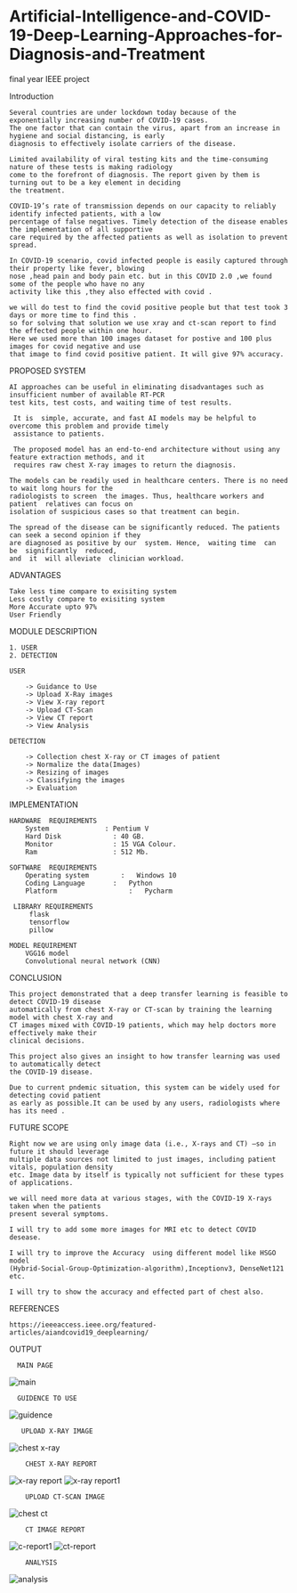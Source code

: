 # Artificial-Intelligence-and-COVID-19-Deep-Learning-Approaches-for-Diagnosis-and-Treatment
final year IEEE project

Introduction

    Several countries are under lockdown today because of the exponentially increasing number of COVID-19 cases.
    The one factor that can contain the virus, apart from an increase in hygiene and social distancing, is early
    diagnosis to effectively isolate carriers of the disease.

    Limited availability of viral testing kits and the time-consuming nature of these tests is making radiology
    come to the forefront of diagnosis. The report given by them is turning out to be a key element in deciding
    the treatment. 
    
    COVID-19’s rate of transmission depends on our capacity to reliably identify infected patients, with a low
    percentage of false negatives. Timely detection of the disease enables the implementation of all supportive
    care required by the affected patients as well as isolation to prevent spread.

    In COVID-19 scenario, covid infected people is easily captured through their property like fever, blowing
    nose ,head pain and body pain etc. but in this COVID 2.0 ,we found some of the people who have no any
    activity like this ,they also effected with covid . 
    
    we will do test to find the covid positive people but that test took 3 days or more time to find this .
    so for solving that solution we use xray and ct-scan report to find the effected people within one hour.
    Here we used more than 100 images dataset for postive and 100 plus images for covid negative and use 
    that image to find covid positive patient. It will give 97% accuracy.
    
 PROPOSED  SYSTEM

    AI approaches can be useful in eliminating disadvantages such as insufficient number of available RT-PCR
    test kits, test costs, and waiting time of test results.
    
     It is  simple, accurate, and fast AI models may be helpful to overcome this problem and provide timely
     assistance to patients. 
     
     The proposed model has an end-to-end architecture without using any feature extraction methods, and it
     requires raw chest X-ray images to return the diagnosis. 
     
    The models can be readily used in healthcare centers. There is no need to wait long hours for the
    radiologists to screen  the images. Thus, healthcare workers and patient  relatives can focus on
    isolation of suspicious cases so that treatment can begin.
    
    The spread of the disease can be significantly reduced. The patients can seek a second opinion if they
    are diagnosed as positive by our  system. Hence,  waiting time  can  be  significantly  reduced,
    and  it  will alleviate  clinician workload.
    
ADVANTAGES

    Take less time compare to exisiting system
    Less costly compare to exisiting system
    More Accurate upto 97% 
    User Friendly
    
MODULE DESCRIPTION

    1. USER
    2. DETECTION

    USER
      
        -> Guidance to Use
        -> Upload X-Ray images
        -> View X-ray report
        -> Upload CT-Scan
        -> View CT report
        -> View Analysis
    
    DETECTION

        -> Collection chest X-ray or CT images of patient
        -> Normalize the data(Images)
        -> Resizing of images
        -> Classifying the images
        -> Evaluation
    
IMPLEMENTATION

    HARDWARE  REQUIREMENTS 
        System	            : Pentium V 
        Hard Disk        	  : 40 GB.
        Monitor		          : 15 VGA Colour.
        Ram		              : 512 Mb.

    SOFTWARE  REQUIREMENTS
        Operating system 		: 	Windows 10
        Coding Language		  :	  Python
        Platform			      :	  Pycharm
        
     LIBRARY REQUIREMENTS
         flask
         tensorflow
         pillow

    MODEL REQUIREMENT
        VGG16 model
        Convolutional neural network (CNN)
        
CONCLUSION

    This project demonstrated that a deep transfer learning is feasible to detect COVID-19 disease
    automatically from chest X-ray or CT-scan by training the learning model with chest X-ray and
    CT images mixed with COVID-19 patients, which may help doctors more effectively make their
    clinical decisions.
    
    This project also gives an insight to how transfer learning was used to automatically detect
    the COVID-19 disease. 
    
    Due to current pndemic situation, this system can be widely used for detecting covid patient
    as early as possible.It can be used by any users, radiologists where has its need .
    
FUTURE SCOPE

    Right now we are using only image data (i.e., X-rays and CT) —so in future it should leverage
    multiple data sources not limited to just images, including patient vitals, population density
    etc. Image data by itself is typically not sufficient for these types of applications.

    we will need more data at various stages, with the COVID-19 X-rays taken when the patients
    present several symptoms.

    I will try to add some more images for MRI etc to detect COVID desease.

    I will try to improve the Accuracy  using different model like HSGO model
    (Hybrid-Social-Group-Optimization-algorithm),Inceptionv3, DenseNet121 etc.

    I will try to show the accuracy and effected part of chest also.
    
REFERENCES

    https://ieeeaccess.ieee.org/featured-articles/aiandcovid19_deeplearning/
    
OUTPUT

      MAIN PAGE
 ![main](https://user-images.githubusercontent.com/53348962/118993566-3f6f5200-b9a3-11eb-8ec2-5a2f51bf2819.png)
 
      GUIDENCE TO USE
 ![guidence](https://user-images.githubusercontent.com/53348962/118993667-5615a900-b9a3-11eb-84f2-8b8e183e5011.png)
 
       UPLOAD X-RAY IMAGE
 ![chest x-ray](https://user-images.githubusercontent.com/53348962/118993643-50b85e80-b9a3-11eb-8b4c-916649cfceb4.png)
 
        CHEST X-RAY REPORT
 ![x-ray report](https://user-images.githubusercontent.com/53348962/118993669-56ae3f80-b9a3-11eb-95a1-49a5bb01eae9.png)
![x-ray report1](https://user-images.githubusercontent.com/53348962/118993677-57df6c80-b9a3-11eb-930c-5ef79245be9f.png)

        UPLOAD CT-SCAN IMAGE
![chest ct](https://user-images.githubusercontent.com/53348962/118994364-e358fd80-b9a3-11eb-94a3-f31f2a1f25b7.png)

        CT IMAGE REPORT
![c-report1](https://user-images.githubusercontent.com/53348962/118994375-e5bb5780-b9a3-11eb-9c32-3431aeda0656.png)
![ct-report](https://user-images.githubusercontent.com/53348962/118994383-e8b64800-b9a3-11eb-9687-3770d70bbfcd.png)

        ANALYSIS
![analysis](https://user-images.githubusercontent.com/53348962/118994351-e18f3a00-b9a3-11eb-881e-88b2df3ff77b.png)
    




     





